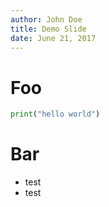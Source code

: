 ```yaml
---
author: John Doe
title: Demo Slide
date: June 21, 2017
---
```

# Foo
```python
print("hello world")
```
# Bar
* test
* test

